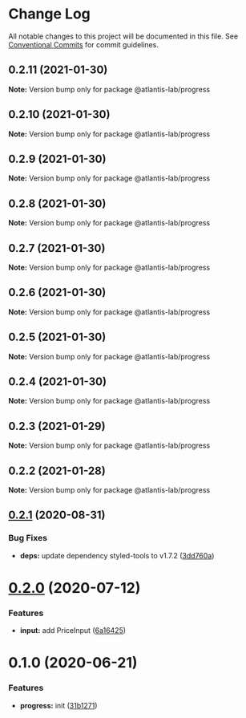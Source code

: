 # Change Log

All notable changes to this project will be documented in this file.
See [Conventional Commits](https://conventionalcommits.org) for commit guidelines.

## 0.2.11 (2021-01-30)

**Note:** Version bump only for package @atlantis-lab/progress





## 0.2.10 (2021-01-30)

**Note:** Version bump only for package @atlantis-lab/progress





## 0.2.9 (2021-01-30)

**Note:** Version bump only for package @atlantis-lab/progress





## 0.2.8 (2021-01-30)

**Note:** Version bump only for package @atlantis-lab/progress





## 0.2.7 (2021-01-30)

**Note:** Version bump only for package @atlantis-lab/progress





## 0.2.6 (2021-01-30)

**Note:** Version bump only for package @atlantis-lab/progress





## 0.2.5 (2021-01-30)

**Note:** Version bump only for package @atlantis-lab/progress





## 0.2.4 (2021-01-30)

**Note:** Version bump only for package @atlantis-lab/progress





## 0.2.3 (2021-01-29)

**Note:** Version bump only for package @atlantis-lab/progress





## 0.2.2 (2021-01-28)

**Note:** Version bump only for package @atlantis-lab/progress





## [0.2.1](https://github.com/Atlantis-Lab/uikit/compare/@atlantis-lab/progress@0.2.0...@atlantis-lab/progress@0.2.1) (2020-08-31)


### Bug Fixes

* **deps:** update dependency styled-tools to v1.7.2 ([3dd760a](https://github.com/Atlantis-Lab/uikit/commit/3dd760a585be0fefa5984f8374ae09dd6d6119c5))





# [0.2.0](https://github.com/Atlantis-Lab/uikit/compare/@atlantis-lab/progress@0.1.0...@atlantis-lab/progress@0.2.0) (2020-07-12)


### Features

* **input:** add PriceInput ([6a16425](https://github.com/Atlantis-Lab/uikit/commit/6a164253f9288e3de8276331b71ce5e698ecf9cf))





# 0.1.0 (2020-06-21)

### Features

- **progress:** init ([31b1271](https://github.com/Atlantis-Lab/uikit/commit/31b12715c826a5de35403af39422395830f827db))

